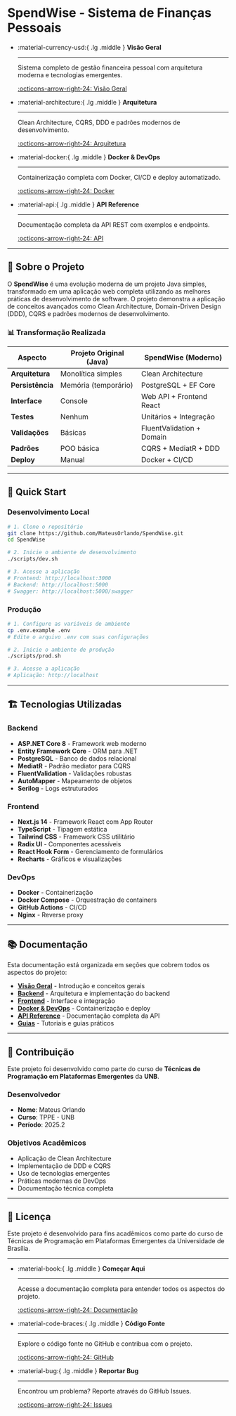 # SpendWise - Sistema de Finanças Pessoais

<div class="grid cards" markdown>

-   :material-currency-usd:{ .lg .middle } **Visão Geral**

    ---

    Sistema completo de gestão financeira pessoal com arquitetura moderna e tecnologias emergentes.

    [:octicons-arrow-right-24: Visão Geral](overview/about.md)

-   :material-architecture:{ .lg .middle } **Arquitetura**

    ---

    Clean Architecture, CQRS, DDD e padrões modernos de desenvolvimento.

    [:octicons-arrow-right-24: Arquitetura](overview/architecture.md)

-   :material-docker:{ .lg .middle } **Docker & DevOps**

    ---

    Containerização completa com Docker, CI/CD e deploy automatizado.

    [:octicons-arrow-right-24: Docker](docker/index.md)

-   :material-api:{ .lg .middle } **API Reference**

    ---

    Documentação completa da API REST com exemplos e endpoints.

    [:octicons-arrow-right-24: API](api/auth.md)

</div>

---

## 🎯 **Sobre o Projeto**

O **SpendWise** é uma evolução moderna de um projeto Java simples, transformado em uma aplicação web completa utilizando as melhores práticas de desenvolvimento de software. O projeto demonstra a aplicação de conceitos avançados como Clean Architecture, Domain-Driven Design (DDD), CQRS e padrões modernos de desenvolvimento.

### **📊 Transformação Realizada**

| Aspecto | Projeto Original (Java) | SpendWise (Moderno) |
|---------|------------------------|---------------------|
| **Arquitetura** | Monolítica simples | Clean Architecture |
| **Persistência** | Memória (temporário) | PostgreSQL + EF Core |
| **Interface** | Console | Web API + Frontend React |
| **Testes** | Nenhum | Unitários + Integração |
| **Validações** | Básicas | FluentValidation + Domain |
| **Padrões** | POO básica | CQRS + MediatR + DDD |
| **Deploy** | Manual | Docker + CI/CD |

---

## 🚀 **Quick Start**

### **Desenvolvimento Local**

```bash
# 1. Clone o repositório
git clone https://github.com/MateusOrlando/SpendWise.git
cd SpendWise

# 2. Inicie o ambiente de desenvolvimento
./scripts/dev.sh

# 3. Acesse a aplicação
# Frontend: http://localhost:3000
# Backend: http://localhost:5000
# Swagger: http://localhost:5000/swagger
```

### **Produção**

```bash
# 1. Configure as variáveis de ambiente
cp .env.example .env
# Edite o arquivo .env com suas configurações

# 2. Inicie o ambiente de produção
./scripts/prod.sh

# 3. Acesse a aplicação
# Aplicação: http://localhost
```

---

## 🏗️ **Tecnologias Utilizadas**

### **Backend**
- **ASP.NET Core 8** - Framework web moderno
- **Entity Framework Core** - ORM para .NET
- **PostgreSQL** - Banco de dados relacional
- **MediatR** - Padrão mediator para CQRS
- **FluentValidation** - Validações robustas
- **AutoMapper** - Mapeamento de objetos
- **Serilog** - Logs estruturados

### **Frontend**
- **Next.js 14** - Framework React com App Router
- **TypeScript** - Tipagem estática
- **Tailwind CSS** - Framework CSS utilitário
- **Radix UI** - Componentes acessíveis
- **React Hook Form** - Gerenciamento de formulários
- **Recharts** - Gráficos e visualizações

### **DevOps**
- **Docker** - Containerização
- **Docker Compose** - Orquestração de containers
- **GitHub Actions** - CI/CD
- **Nginx** - Reverse proxy

---

## 📚 **Documentação**

Esta documentação está organizada em seções que cobrem todos os aspectos do projeto:

- **[Visão Geral](overview/about.md)** - Introdução e conceitos gerais
- **[Backend](backend/index.md)** - Arquitetura e implementação do backend
- **[Frontend](frontend/index.md)** - Interface e integração
- **[Docker & DevOps](docker/index.md)** - Containerização e deploy
- **[API Reference](api/auth.md)** - Documentação completa da API
- **[Guias](guides/setup.md)** - Tutoriais e guias práticos

---

## 🤝 **Contribuição**

Este projeto foi desenvolvido como parte do curso de **Técnicas de Programação em Plataformas Emergentes** da **UNB**.

### **Desenvolvedor**
- **Nome**: Mateus Orlando
- **Curso**: TPPE - UNB
- **Período**: 2025.2

### **Objetivos Acadêmicos**
- Aplicação de Clean Architecture
- Implementação de DDD e CQRS
- Uso de tecnologias emergentes
- Práticas modernas de DevOps
- Documentação técnica completa

---

## 📄 **Licença**

Este projeto é desenvolvido para fins acadêmicos como parte do curso de Técnicas de Programação em Plataformas Emergentes da Universidade de Brasília.

---

<div class="grid cards" markdown>

-   :material-book:{ .lg .middle } **Começar Aqui**

    ---

    Acesse a documentação completa para entender todos os aspectos do projeto.

    [:octicons-arrow-right-24: Documentação](overview/about.md)

-   :material-code-braces:{ .lg .middle } **Código Fonte**

    ---

    Explore o código fonte no GitHub e contribua com o projeto.

    [:octicons-arrow-right-24: GitHub](https://github.com/MateusOrlando/SpendWise)

-   :material-bug:{ .lg .middle } **Reportar Bug**

    ---

    Encontrou um problema? Reporte através do GitHub Issues.

    [:octicons-arrow-right-24: Issues](https://github.com/MateusOrlando/SpendWise/issues)

</div>
